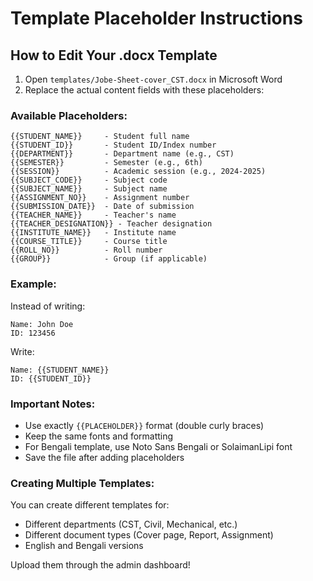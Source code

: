 # Template Placeholder Instructions

## How to Edit Your .docx Template

1. Open `templates/Jobe-Sheet-cover_CST.docx` in Microsoft Word
2. Replace the actual content fields with these placeholders:

### Available Placeholders:
```
{{STUDENT_NAME}}     - Student full name
{{STUDENT_ID}}       - Student ID/Index number
{{DEPARTMENT}}       - Department name (e.g., CST)
{{SEMESTER}}         - Semester (e.g., 6th)
{{SESSION}}          - Academic session (e.g., 2024-2025)
{{SUBJECT_CODE}}     - Subject code
{{SUBJECT_NAME}}     - Subject name
{{ASSIGNMENT_NO}}    - Assignment number
{{SUBMISSION_DATE}}  - Date of submission
{{TEACHER_NAME}}     - Teacher's name
{{TEACHER_DESIGNATION}} - Teacher designation
{{INSTITUTE_NAME}}   - Institute name
{{COURSE_TITLE}}     - Course title
{{ROLL_NO}}          - Roll number
{{GROUP}}            - Group (if applicable)
```

### Example:
Instead of writing:
```
Name: John Doe
ID: 123456
```

Write:
```
Name: {{STUDENT_NAME}}
ID: {{STUDENT_ID}}
```

### Important Notes:
- Use exactly `{{PLACEHOLDER}}` format (double curly braces)
- Keep the same fonts and formatting
- For Bengali template, use Noto Sans Bengali or SolaimanLipi font
- Save the file after adding placeholders

### Creating Multiple Templates:
You can create different templates for:
- Different departments (CST, Civil, Mechanical, etc.)
- Different document types (Cover page, Report, Assignment)
- English and Bengali versions

Upload them through the admin dashboard!
